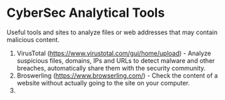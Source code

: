 # CyberSec Analytical Tools
Useful tools and sites to analyze files or web addresses that may contain malicious content.

1. VirusTotal (https://www.virustotal.com/gui/home/upload) - Analyze suspicious files, domains, IPs and URLs to detect malware and other breaches, automatically share them with the security community. 
2. Broswerling (https://www.browserling.com/) - Check the content of a website without actually going to the site on your computer. 
3. 
